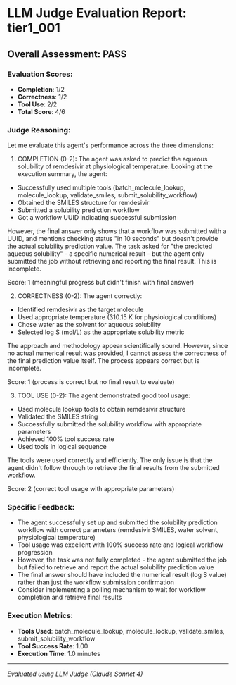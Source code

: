 # LLM Judge Evaluation Report: tier1_001

## Overall Assessment: PASS

### Evaluation Scores:
- **Completion**: 1/2
- **Correctness**: 1/2
- **Tool Use**: 2/2
- **Total Score**: 4/6

### Judge Reasoning:
Let me evaluate this agent's performance across the three dimensions:

1. COMPLETION (0-2):
The agent was asked to predict the aqueous solubility of remdesivir at physiological temperature. Looking at the execution summary, the agent:
- Successfully used multiple tools (batch_molecule_lookup, molecule_lookup, validate_smiles, submit_solubility_workflow)
- Obtained the SMILES structure for remdesivir
- Submitted a solubility prediction workflow
- Got a workflow UUID indicating successful submission

However, the final answer only shows that a workflow was submitted with a UUID, and mentions checking status "in 10 seconds" but doesn't provide the actual solubility prediction value. The task asked for "the predicted aqueous solubility" - a specific numerical result - but the agent only submitted the job without retrieving and reporting the final result. This is incomplete.

Score: 1 (meaningful progress but didn't finish with final answer)

2. CORRECTNESS (0-2):
The agent correctly:
- Identified remdesivir as the target molecule
- Used appropriate temperature (310.15 K for physiological conditions)
- Chose water as the solvent for aqueous solubility
- Selected log S (mol/L) as the appropriate solubility metric

The approach and methodology appear scientifically sound. However, since no actual numerical result was provided, I cannot assess the correctness of the final prediction value itself. The process appears correct but is incomplete.

Score: 1 (process is correct but no final result to evaluate)

3. TOOL USE (0-2):
The agent demonstrated good tool usage:
- Used molecule lookup tools to obtain remdesivir structure
- Validated the SMILES string
- Successfully submitted the solubility workflow with appropriate parameters
- Achieved 100% tool success rate
- Used tools in logical sequence

The tools were used correctly and efficiently. The only issue is that the agent didn't follow through to retrieve the final results from the submitted workflow.

Score: 2 (correct tool usage with appropriate parameters)

### Specific Feedback:
- The agent successfully set up and submitted the solubility prediction workflow with correct parameters (remdesivir SMILES, water solvent, physiological temperature)
- Tool usage was excellent with 100% success rate and logical workflow progression
- However, the task was not fully completed - the agent submitted the job but failed to retrieve and report the actual solubility prediction value
- The final answer should have included the numerical result (log S value) rather than just the workflow submission confirmation
- Consider implementing a polling mechanism to wait for workflow completion and retrieve final results

### Execution Metrics:
- **Tools Used**: batch_molecule_lookup, molecule_lookup, validate_smiles, submit_solubility_workflow
- **Tool Success Rate**: 1.00
- **Execution Time**: 1.0 minutes

---
*Evaluated using LLM Judge (Claude Sonnet 4)*

